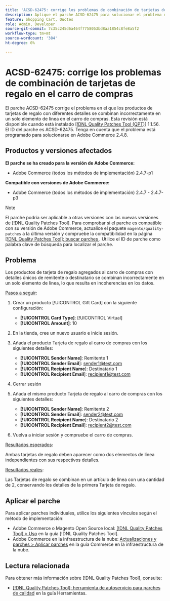 ```yaml
---
title: 'ACSD-62475: corrige los problemas de combinación de tarjetas de regalo en el carro de compras'
description: Aplique el parche ACSD-62475 para solucionar el problema de Adobe Commerce, donde los productos de tarjetas de regalo con diferentes detalles se combinan incorrectamente en un solo elemento de línea del carro de compras.
feature: Shopping Cart, Quotes
role: Admin, Developer
source-git-commit: 7c35c245d6a464f7758053bd8aa1854c8fe8a5f2
workflow-type: tm+mt
source-wordcount: '384'
ht-degree: 0%

---
```


# ACSD-62475: corrige los problemas de combinación de tarjetas de regalo en el carro de compras

El parche ACSD-62475 corrige el problema en el que los productos de tarjetas de regalo con diferentes detalles se combinan incorrectamente en un solo elemento de línea en el carro de compras. Esta revisión está disponible cuando está instalado [[!DNL Quality Patches Tool (QPT)]](/help/tools/quality-patches-tool/quality-patches-tool-to-self-serve-quality-patches.md) 1.1.56. El ID del parche es ACSD-62475. Tenga en cuenta que el problema está programado para solucionarse en Adobe Commerce 2.4.8.

## Productos y versiones afectados

**El parche se ha creado para la versión de Adobe Commerce:**

* Adobe Commerce (todos los métodos de implementación) 2.4.7-p1

**Compatible con versiones de Adobe Commerce:**

* Adobe Commerce (todos los métodos de implementación) 2.4.7 - 2.4.7-p3

>[!NOTE]
>
>El parche podría ser aplicable a otras versiones con las nuevas versiones de [!DNL Quality Patches Tool]. Para comprobar si el parche es compatible con su versión de Adobe Commerce, actualice el paquete `magento/quality-patches` a la última versión y compruebe la compatibilidad en la página [[!DNL Quality Patches Tool]: buscar parches ](https://experienceleague.adobe.com/tools/commerce-quality-patches/index.html?lang=es). Utilice el ID de parche como palabra clave de búsqueda para localizar el parche.

## Problema

Los productos de tarjeta de regalo agregados al carro de compras con detalles únicos de remitente o destinatario se combinan incorrectamente en un solo elemento de línea, lo que resulta en incoherencias en los datos.

<u>Pasos a seguir</u>:

1. Crear un producto [!UICONTROL Gift Card] con la siguiente configuración:
   * **[!UICONTROL Card Type]**: [!UICONTROL Virtual]
   * **[!UICONTROL Amount]**: 10

1. En la tienda, cree un nuevo usuario e inicie sesión.

1. Añada el producto Tarjeta de regalo al carro de compras con los siguientes detalles:
   * **[!UICONTROL Sender Name]**: Remitente 1
   * **[!UICONTROL Sender Email**]: sender1@test.com
   * **[!UICONTROL Recipient Name**]: Destinatario 1
   * **[!UICONTROL Recipient Email**]: recipient1@test.com


1. Cerrar sesión

1. Añada el mismo producto Tarjeta de regalo al carro de compras con los siguientes detalles:
   * **[!UICONTROL Sender Name]**: Remitente 2
   * **[!UICONTROL Sender Email**]: sender2@test.com
   * **[!UICONTROL Recipient Name**]: Destinatario 2
   * **[!UICONTROL Recipient Email**]: recipient2@test.com

1. Vuelva a iniciar sesión y compruebe el carro de compras.

<u>Resultados esperados</u>:

Ambas tarjetas de regalo deben aparecer como dos elementos de línea independientes con sus respectivos detalles.

<u>Resultados reales</u>:

Las Tarjetas de regalo se combinan en un artículo de línea con una cantidad de 2, conservando los detalles de la primera Tarjeta de regalo.

## Aplicar el parche

Para aplicar parches individuales, utilice los siguientes vínculos según el método de implementación:

* Adobe Commerce o Magento Open Source local: [[!DNL Quality Patches Tool] > Uso](/help/tools/quality-patches-tool/usage.md) en la guía [!DNL Quality Patches Tool].
* Adobe Commerce en la infraestructura de la nube: [Actualizaciones y parches > Aplicar parches](https://experienceleague.adobe.com/docs/commerce-cloud-service/user-guide/develop/upgrade/apply-patches.html?lang=es) en la guía Commerce en la infraestructura de la nube.

## Lectura relacionada

Para obtener más información sobre [!DNL Quality Patches Tool], consulte:

* [[!DNL Quality Patches Tool]: herramienta de autoservicio para parches de calidad](/help/tools/quality-patches-tool/quality-patches-tool-to-self-serve-quality-patches.md) en la guía Herramientas.
